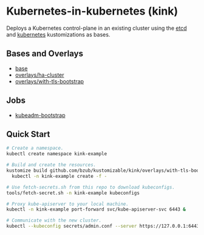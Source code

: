 # Kubernetes-in-kubernetes (kink)

Deploys a Kubernetes control-plane in an existing cluster using the
[etcd](../etcd) and [kubernetes](../kubernetes) kustomizations as bases.

## Bases and Overlays

- [base](base)
- [overlays/ha-cluster](overlays/ha-cluster)
- [overlays/with-tls-bootstrap](overlays/with-tls-bootstrap)

## Jobs

- [kubeadm-bootstrap](kubeadm-bootstrap)

## Quick Start

```sh
# Create a namespace.
kubectl create namespace kink-example

# Build and create the resources.
kustomize build github.com/bzub/kustomizable/kink/overlays/with-tls-bootstrap | \
  kubectl -n kink-example create -f -

# Use fetch-secrets.sh from this repo to download kubeconfigs.
tools/fetch-secret.sh -n kink-example kubeconfigs

# Proxy kube-apiserver to your local machine.
kubectl -n kink-example port-forward svc/kube-apiserver-svc 6443 &

# Communicate with the new cluster.
kubectl --kubeconfig secrets/admin.conf --server https://127.0.0.1:6443 get ns
```
